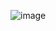 ![image](https://user-images.githubusercontent.com/106350334/234862970-db4f4f29-298f-44b1-8577-f3f81b14850e.png)
